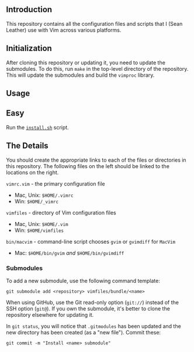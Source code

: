 
Introduction
------------

This repository contains all the configuration files and scripts that I (Sean
Leather) use with Vim across various platforms.

Initialization
--------------

After cloning this repository or updating it, you need to update the submodules.
To do this, run `make` in the top-level directory of the repository. This will
update the submodules and build the `vimproc` library.

Usage
-----

## Easy

Run the [`install.sh`](./install.sh) script.

## The Details

You should create the appropriate links to each of the files or directories in
this repository. The following files on the left should be linked to the
locations on the right.

`vimrc.vim`     - the primary configuration file
*  Mac, Unix:   `$HOME/.vimrc`
*  Win:         `$HOME/_vimrc`

`vimfiles`      - directory of Vim configuration files
*  Mac, Unix:   `$HOME/.vim`
*  Win:         `$HOME/vimfiles`

`bin/macvim`    - command-line script chooses `gvim` or `gvimdiff` for `MacVim`
*  Mac:         `$HOME/bin/gvim` *and* `$HOME/bin/gvimdiff`

### Submodules

To add a new submodule, use the following command template:

    git submodule add <repository> vimfiles/bundle/<name>

When using GitHub, use the Git read-only option (`git://`) instead of the SSH
option (`git@`). If you own the submodule, it's better to clone the repository
elsewhere for updating it.

In `git status`, you will notice that `.gitmodules` has been updated and the
new directory has been created (as a "new file"). Commit these:

    git commit -m "Install <name> submodule"

